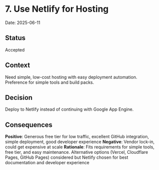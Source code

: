 # 7. Use Netlify for Hosting

Date: 2025-06-11

## Status

Accepted

## Context

Need simple, low-cost hosting with easy deployment automation. Preference for simple tools and build packs.

## Decision

Deploy to Netlify instead of continuing with Google App Engine.

## Consequences

**Positive**: Generous free tier for low traffic, excellent GitHub integration, simple deployment, good developer experience
**Negative**: Vendor lock-in, could get expensive at scale
**Rationale**: Fits requirements for simple tools, free tier, and easy maintenance. Alternative options (Vercel, Cloudflare Pages, GitHub Pages) considered but Netlify chosen for best documentation and developer experience
